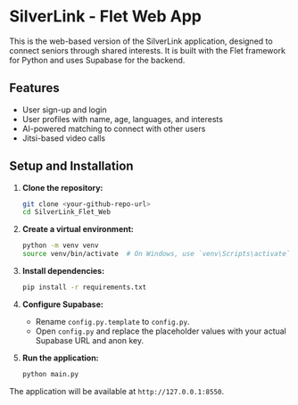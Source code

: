 # SilverLink - Flet Web App

This is the web-based version of the SilverLink application, designed to connect seniors through shared interests. It is built with the Flet framework for Python and uses Supabase for the backend.

## Features
- User sign-up and login
- User profiles with name, age, languages, and interests
- AI-powered matching to connect with other users
- Jitsi-based video calls

## Setup and Installation

1.  **Clone the repository:**
    ```bash
    git clone <your-github-repo-url>
    cd SilverLink_Flet_Web
    ```

2.  **Create a virtual environment:**
    ```bash
    python -m venv venv
    source venv/bin/activate  # On Windows, use `venv\Scripts\activate`
    ```

3.  **Install dependencies:**
    ```bash
    pip install -r requirements.txt
    ```

4.  **Configure Supabase:**
    - Rename `config.py.template` to `config.py`.
    - Open `config.py` and replace the placeholder values with your actual Supabase URL and anon key.

5.  **Run the application:**
    ```bash
    python main.py
    ```
The application will be available at `http://127.0.0.1:8550`.
